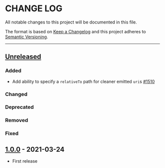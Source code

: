# CHANGE LOG
All notable changes to this project will be documented in this file.

The format is based on [Keep a Changelog](http://keepachangelog.com/)
and this project adheres to [Semantic Versioning](http://semver.org/).

----
## [Unreleased]

### Added

* Add ability to specify a `relativeTo` path for cleaner emitted `uri`s [#1510](https://github.com/cucumber/cucumber/pull/1510)

### Changed

### Deprecated

### Removed

### Fixed

## [1.0.0] - 2021-03-24

* First release

<!-- Releases -->
[Unreleased]: https://github.com/cucumber/cucumber/compare/gherkin-streams/v1.0.0...master
[1.0.0]:      https://github.com/cucumber/cucumber/releases/tag/gherkin-streams/v1.0.0

<!-- Contributors in alphabetical order -->
